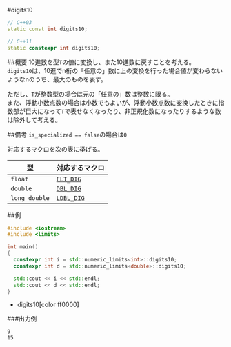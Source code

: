 #digits10
```cpp
// C++03
static const int digits10;

// C++11
static constexpr int digits10;
```

##概要
10進数を型`T`の値に変換し、また10進数に戻すことを考える。  
`digits10`は、10進でn桁の「任意の」数に上の変換を行った場合値が変わらないようなnのうち、最大のものを表す。


ただし、`T`が整数型の場合は元の「任意の」数は整数に限る。  
また、浮動小数点数の場合は小数でもよいが、浮動小数点数に変換したときに指数部が巨大になって`T`で表せなくなったり、非正規化数になったりするような数は除外して考える。


##備考
`is_specialized == false`の場合は`0`

対応するマクロを次の表に挙げる。

| 型            | 対応するマクロ                              |
|---------------|---------------------------------------------|
| `float`       | [`FLT_DIG`](/reference/cfloat/flt_dig.md)   |
| `double`      | [`DBL_DIG`](/reference/cfloat/dbl_dig.md)   |
| `long double` | [`LDBL_DIG`](/reference/cfloat/ldbl_dig.md) |


##例
```cpp
#include <iostream>
#include <limits>

int main()
{
  constexpr int i = std::numeric_limits<int>::digits10;
  constexpr int d = std::numeric_limits<double>::digits10;

  std::cout << i << std::endl;
  std::cout << d << std::endl;
}
```
* digits10[color ff0000]

###出力例
```
9
15
```


